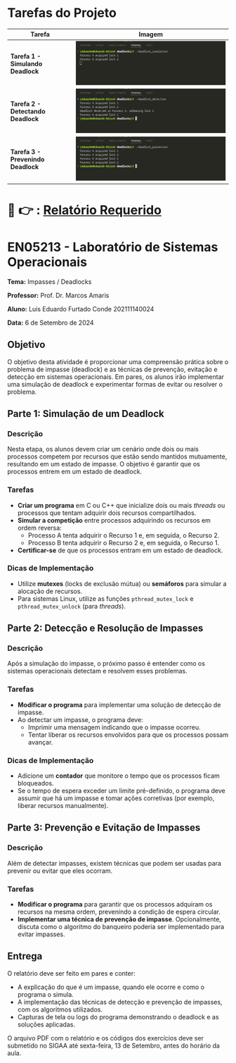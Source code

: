 # Tarefas do Projeto

| Tarefa | Imagem |
|--------|--------|
| **Tarefa 1 - Simulando Deadlock** | ![Simulação de Deadlock](https://raw.githubusercontent.com/eduardoconde-bit/deadlocks/refs/heads/master/images/deadlock_simulation.png) |
| **Tarefa 2 - Detectando Deadlock** | ![Simulação de Deadlock](https://raw.githubusercontent.com/eduardoconde-bit/deadlocks/refs/heads/master/images/deadlock_detection.png) |
| **Tarefa 3 - Prevenindo Deadlock** | ![Simulação de Deadlock](https://raw.githubusercontent.com/eduardoconde-bit/deadlocks/refs/heads/master/images/deadlock_prevention.png) |

# 📄 👉 : [Relatório Requerido](https://docs.google.com/document/d/1PIAt64tNHvw0AU0BA-AgZNdmhhZxE3XDLWomt44oNi8/edit?usp=sharing)

# EN05213 - Laboratório de Sistemas Operacionais

**Tema:** Impasses / Deadlocks  

**Professor:** Prof. Dr. Marcos Amaris

**Aluno:** Luis Eduardo Furtado Conde 202111140024

**Data:** 6 de Setembro de 2024  

## Objetivo

O objetivo desta atividade é proporcionar uma compreensão prática sobre o problema de impasse (deadlock) e as técnicas de prevenção, evitação e detecção em sistemas operacionais. Em pares, os alunos irão implementar uma simulação de deadlock e experimentar formas de evitar ou resolver o problema.

## Parte 1: Simulação de um Deadlock

### Descrição

Nesta etapa, os alunos devem criar um cenário onde dois ou mais processos competem por recursos que estão sendo mantidos mutuamente, resultando em um estado de impasse. O objetivo é garantir que os processos entrem em um estado de deadlock.

### Tarefas

- **Criar um programa** em C ou C++ que inicialize dois ou mais *threads* ou processos que tentam adquirir dois recursos compartilhados.
- **Simular a competição** entre processos adquirindo os recursos em ordem reversa:
  - Processo A tenta adquirir o Recurso 1 e, em seguida, o Recurso 2.
  - Processo B tenta adquirir o Recurso 2 e, em seguida, o Recurso 1.
- **Certificar-se** de que os processos entram em um estado de deadlock.

### Dicas de Implementação

- Utilize **mutexes** (locks de exclusão mútua) ou **semáforos** para simular a alocação de recursos.
- Para sistemas Linux, utilize as funções `pthread_mutex_lock` e `pthread_mutex_unlock` (para *threads*).

## Parte 2: Detecção e Resolução de Impasses

### Descrição

Após a simulação do impasse, o próximo passo é entender como os sistemas operacionais detectam e resolvem esses problemas.

### Tarefas

- **Modificar o programa** para implementar uma solução de detecção de impasse.
- Ao detectar um impasse, o programa deve:
  - Imprimir uma mensagem indicando que o impasse ocorreu.
  - Tentar liberar os recursos envolvidos para que os processos possam avançar.

### Dicas de Implementação

- Adicione um **contador** que monitore o tempo que os processos ficam bloqueados.
- Se o tempo de espera exceder um limite pré-definido, o programa deve assumir que há um impasse e tomar ações corretivas (por exemplo, liberar recursos manualmente).

## Parte 3: Prevenção e Evitação de Impasses

### Descrição

Além de detectar impasses, existem técnicas que podem ser usadas para prevenir ou evitar que eles ocorram.

### Tarefas

- **Modificar o programa** para garantir que os processos adquiram os recursos na mesma ordem, prevenindo a condição de espera circular.
- **Implementar uma técnica de prevenção de impasse**. Opcionalmente, discuta como o algoritmo do banqueiro poderia ser implementado para evitar impasses.

## Entrega

O relatório deve ser feito em pares e conter:

- A explicação do que é um impasse, quando ele ocorre e como o programa o simula.
- A implementação das técnicas de detecção e prevenção de impasses, com os algoritmos utilizados.
- Capturas de tela ou logs do programa demonstrando o deadlock e as soluções aplicadas.

O arquivo PDF com o relatório e os códigos dos exercícios deve ser submetido no SIGAA até sexta-feira, 13 de Setembro, antes do horário da aula.
